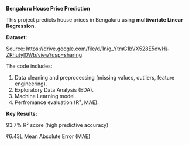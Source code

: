 **Bengaluru House Price Prediction**

This project predicts house prices in Bengaluru using **multivariate Linear Regression**.

**Dataset:**

Source: https://drive.google.com/file/d/1nig_YtmG1bVX528E5dwHj-ZRhutyl0Wb/view?usp=sharing

The code includes:
1. Data cleaning and preprocessing (missing values, outliers, feature engineering).
2. Exploratory Data Analysis (EDA).
3. Machine Learning model.
4. Perfromance evaluation (R², MAE).

**Key Results:**

93.7% R² score (high predictive accuracy)

₹6.43L Mean Absolute Error (MAE)

